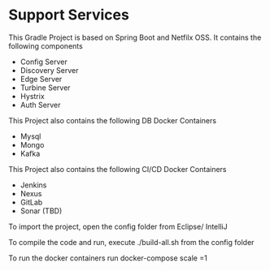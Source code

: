 # Support Services

This Gradle Project is based on Spring Boot and Netfilx OSS. It contains the following components

* Config Server
* Discovery Server
* Edge Server
* Turbine Server
* Hystrix
* Auth Server 

This Project also contains the following DB Docker Containers

* Mysql
* Mongo
* Kafka

This Project also contains the following CI/CD Docker Containers

* Jenkins
* Nexus
* GitLab
* Sonar (TBD)

To import the project, open the config folder from Eclipse/ IntelliJ

To compile the code and run, execute ./build-all.sh from the config folder

To run the docker containers run docker-compose scale <service-name>=1
